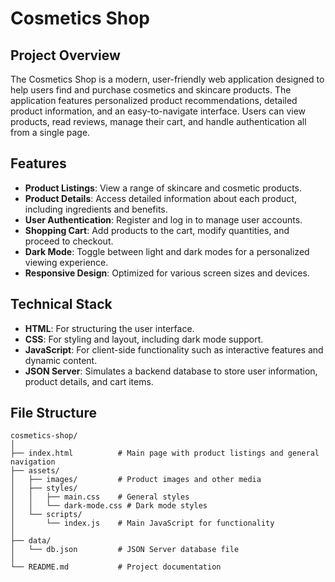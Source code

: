 # Cosmetics Shop

## Project Overview

The Cosmetics Shop is a modern, user-friendly web application designed to help users find and purchase cosmetics and skincare products. The application features personalized product recommendations, detailed product information, and an easy-to-navigate interface. Users can view products, read reviews, manage their cart, and handle authentication all from a single page.

## Features

- **Product Listings**: View a range of skincare and cosmetic products.
- **Product Details**: Access detailed information about each product, including ingredients and benefits.
- **User Authentication**: Register and log in to manage user accounts.
- **Shopping Cart**: Add products to the cart, modify quantities, and proceed to checkout.
- **Dark Mode**: Toggle between light and dark modes for a personalized viewing experience.
- **Responsive Design**: Optimized for various screen sizes and devices.

## Technical Stack

- **HTML**: For structuring the user interface.
- **CSS**: For styling and layout, including dark mode support.
- **JavaScript**: For client-side functionality such as interactive features and dynamic content.
- **JSON Server**: Simulates a backend database to store user information, product details, and cart items.

## File Structure

```plaintext
cosmetics-shop/
│
├── index.html          # Main page with product listings and general navigation
├── assets/
│   ├── images/         # Product images and other media
│   ├── styles/
│   │   ├── main.css    # General styles
│   │   └── dark-mode.css # Dark mode styles
│   └── scripts/
│       └── index.js    # Main JavaScript for functionality
│
├── data/
│   └── db.json         # JSON Server database file
│
└── README.md           # Project documentation

